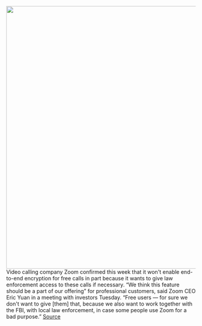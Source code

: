 <img src='https://cdn.vox-cdn.com/thumbor/MDzBlR5NBMs3jRzx0ToEN71JjiU=/0x0:2040x1360/1200x800/filters:focal(857x517:1183x843)/cdn.vox-cdn.com/uploads/chorus_image/image/66890837/bfarsace_200407_3962_0004.0.jpg' width='700px' /><br/>
Video calling company Zoom confirmed this week that it won't enable end-to-end encryption for free calls in part because it wants to give law enforcement access to these calls if necessary. “We think this feature should be a part of our offering” for professional customers, said Zoom CEO Eric Yuan in a meeting with investors Tuesday. “Free users — for sure we don't want to give [them] that, because we also want to work together with the FBI, with local law enforcement, in case some people use Zoom for a bad purpose.”
<a href='https://www.theverge.com/2020/6/3/21279355/zoom-end-encryption-calls-fbi-police-free-users'> Source <a/>